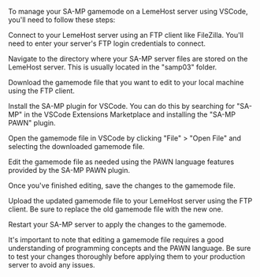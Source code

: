 To manage your SA-MP gamemode on a LemeHost server using VSCode, you'll need to follow these steps:

Connect to your LemeHost server using an FTP client like FileZilla. You'll need to enter your server's FTP login credentials to connect.

Navigate to the directory where your SA-MP server files are stored on the LemeHost server. This is usually located in the "samp03" folder.

Download the gamemode file that you want to edit to your local machine using the FTP client.

Install the SA-MP plugin for VSCode. You can do this by searching for "SA-MP" in the VSCode Extensions Marketplace and installing the "SA-MP PAWN" plugin.

Open the gamemode file in VSCode by clicking "File" > "Open File" and selecting the downloaded gamemode file.

Edit the gamemode file as needed using the PAWN language features provided by the SA-MP PAWN plugin.

Once you've finished editing, save the changes to the gamemode file.

Upload the updated gamemode file to your LemeHost server using the FTP client. Be sure to replace the old gamemode file with the new one.

Restart your SA-MP server to apply the changes to the gamemode.

It's important to note that editing a gamemode file requires a good understanding of programming concepts and the PAWN language. Be sure to test your changes thoroughly before applying them to your production server to avoid any issues.
